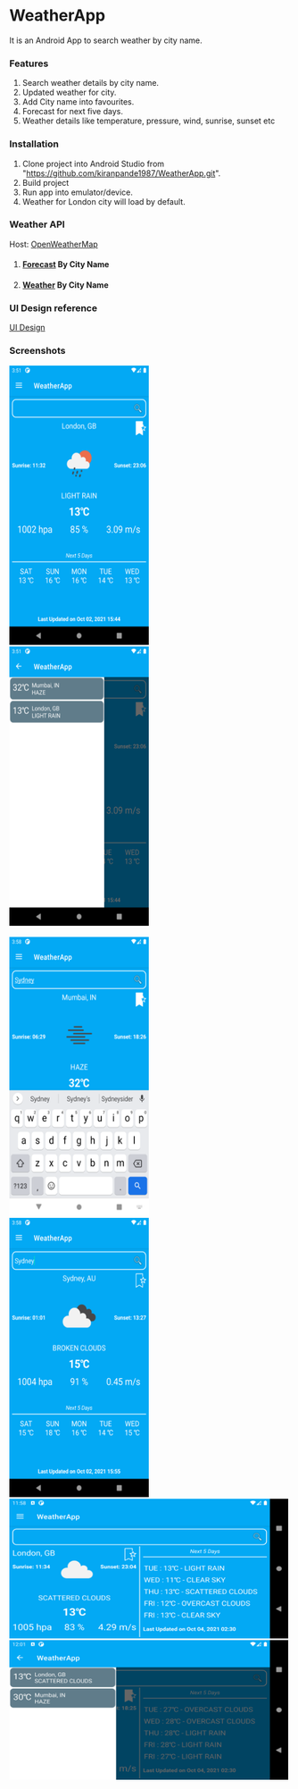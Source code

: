 # WeatherApp
It is an Android App to search weather by city name.

### Features
1. Search weather details by city name.
2. Updated weather for city.
3. Add City name into favourites.
4. Forecast for next five days.
5. Weather details like temperature, pressure, wind, sunrise, sunset etc

### Installation
1. Clone project into Android Studio from "https://github.com/kiranpande1987/WeatherApp.git".
2. Build project
3. Run app into emulator/device.
4. Weather for London city will load by default.

### Weather API
Host: [OpenWeatherMap](https://openweathermap.org/)
1. #### [Forecast](https://openweathermap.org/forecast5#name5) By City Name
2. #### [Weather](https://openweathermap.org/current#name) By City Name

### UI Design reference
[UI Design](https://codecanyon.net/item/simple-weather-50/12389495?_ga=2.126014733.1279098895.1632982909-1720886224.1632982909)

### Screenshots

<div id="images">
    <img src="/screenshots/London_Weather.png" width="250" height="500">
    &nbsp;&nbsp;&nbsp;&nbsp;&nbsp;
    <img src="/screenshots/Favourite_Cities.png" width="250" height="500">
</div>
<br>

<div id="images">
    <img src="/screenshots/Search_City.png" width="250" height="500">
    &nbsp;&nbsp;&nbsp;&nbsp;&nbsp;
    <img src="/screenshots/Search_City_1.png" width="250" height="500">
</div>

<img src="/screenshots/Dashboard_Landscape.png" width="500" height="250">
<br>
<img src="/screenshots/Favourite_Landscape.png" width="500" height="250">

